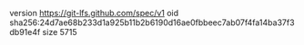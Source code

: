 version https://git-lfs.github.com/spec/v1
oid sha256:24d7ae68b233d1a925b11b2b6190d16ae0fbbeec7ab07f4fa14ba37f3db91e4f
size 5715
